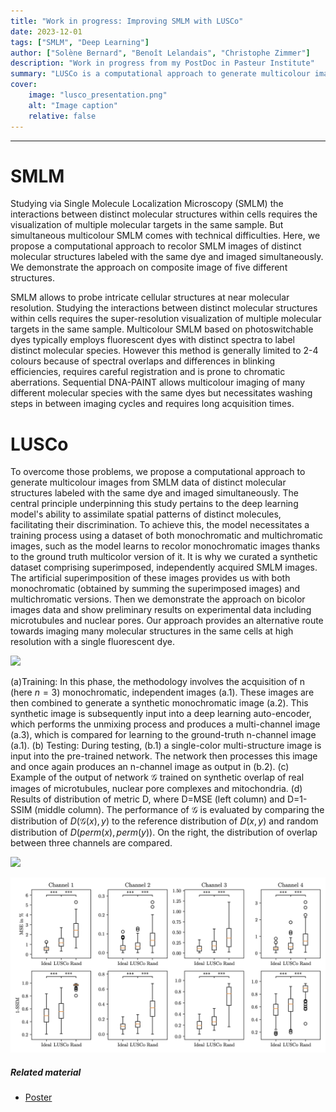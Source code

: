 ```yaml
---
title: "Work in progress: Improving SMLM with LUSCo" 
date: 2023-12-01
tags: ["SMLM", "Deep Learning"]
author: ["Solène Bernard", "Benoît Lelandais", "Christophe Zimmer"]
description: "Work in progress from my PostDoc in Pasteur Institute" 
summary: "LUSCo is a computational approach to generate multicolour images from SMLM data of distinct molecular structures labeled with the same dye and imaged simultaneously." 
cover:
    image: "lusco_presentation.png"
    alt: "Image caption"
    relative: false
---
```

<!-- 
---

##### Download

+ [Paper](paper2.pdf)
+ [Online appendix](appendix2.pdf)
+ [Code and data](https://github.com/pmichaillat/unemployment-gap) -->

---

# SMLM


Studying via Single Molecule Localization Microscopy (SMLM) the interactions between distinct molecular structures within cells requires the visualization of multiple molecular targets in the same sample. But simultaneous multicolour SMLM comes with technical difficulties. Here, we propose a computational approach to recolor SMLM images of distinct molecular structures labeled with the same dye and imaged simultaneously. We demonstrate the approach on composite image of five different structures.

SMLM allows to probe intricate cellular structures at near molecular resolution. Studying the interactions between distinct molecular structures within cells requires the super-resolution visualization of multiple molecular targets in the same sample. Multicolour SMLM based on photoswitchable dyes typically employs fluorescent dyes with distinct spectra to label distinct molecular species. However this method is generally limited to 2-4 colours because of spectral overlaps and differences in blinking efficiencies, requires careful registration and is prone to chromatic aberrations. Sequential DNA-PAINT allows multicolour imaging of many different molecular species with the same dyes but necessitates washing steps in between imaging cycles and requires long acquisition times. 

# LUSCo

To overcome those problems, we propose a computational approach to generate multicolour images from SMLM data of distinct molecular structures labeled with the same dye and imaged simultaneously. The central principle underpinning this study pertains to the deep learning model's ability to assimilate spatial patterns of distinct molecules, facilitating their discrimination. To achieve this, the model necessitates a training process using a dataset of both monochromatic and multichromatic images, such as the model learns to recolor monochromatic images thanks to the ground truth multicolor version of it. It is why we curated a synthetic dataset comprising superimposed, independently acquired SMLM images. The artificial superimposition of these images provides us with both monochromatic (obtained by summing the superimposed images) and multichromatic versions. Then we demonstrate the approach on bicolor images  data and show preliminary results on experimental data including microtubules and nuclear pores. Our approach provides an alternative route towards imaging many molecular structures in the same cells at high resolution with a single fluorescent dye.

![](data_smlm.png)


(a)Training: In this phase, the methodology involves the acquisition of n (here $n=3$) monochromatic, independent images (a.1). These images are then combined to generate a synthetic monochromatic image (a.2). This synthetic image is subsequently input into a deep learning auto-encoder, which performs the unmixing process and produces a multi-channel image (a.3), which is compared for learning to the ground-truth n-channel image (a.1). (b) Testing: During testing, (b.1) a single-color multi-structure image is input into the pre-trained network. The network then processes this image and once again produces an n-channel image as output in (b.2). (c) Example of the output of network $\mathcal{G}$ trained on synthetic overlap of real images of microtubules, nuclear pore complexes and mitochondria. (d) Results of distribution of metric D, where D=MSE (left column) and D=1-SSIM (middle column). The performance of $\mathcal{G}$ is evaluated by comparing the distribution of $D(\mathcal{G}(x), y)$  to the reference distribution of $D(x, y)$  and random distribution of $D(perm(x), perm(y))$. On the right, the distribution of overlap between three channels are compared.


![](overall_idea.png)


![](results.png)



##### Related material

+ [Poster](Poster___SMLM_conference.pdf)

